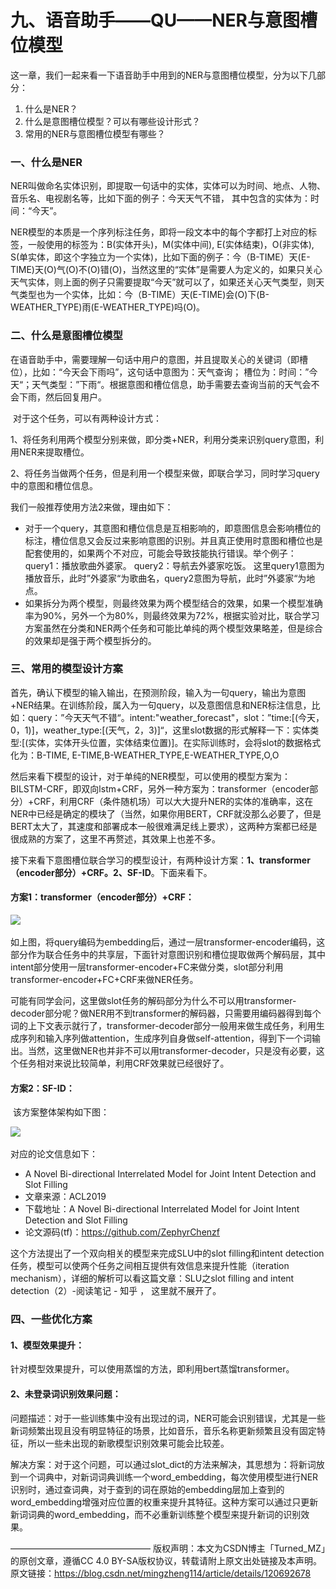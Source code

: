 # 九、语音助手——QU——NER与意图槽位模型

这一章，我们一起来看一下语音助手中用到的NER与意图槽位模型，分为以下几部分：

1.  什么是NER？
2.  什么是意图槽位模型？可以有哪些设计形式？
3.  常用的NER与意图槽位模型有哪些？

### 一、什么是NER

​        NER叫做命名实体识别，即提取一句话中的实体，实体可以为时间、地点、人物、音乐名、电视剧名等，比如下面的例子：今天天气不错， 其中包含的实体为：时间：“今天”。

​    	NER模型的本质是一个序列标注任务，即将一段文本中的每个字都打上对应的标签，一般使用的标签为：B(实体开头)，M(实体中间), E(实体结束)，O(非实体), S(单实体，即这个字独立为一个实体)，比如下面的例子：今（B-TIME）天(E-TIME)天(O)气(O)不(O)错(O)，当然这里的“实体”是需要人为定义的，如果只关心天气实体，则上面的例子只需要提取“今天”就可以了，如果还关心天气类型，则天气类型也为一个实体，比如：今（B-TIME）天(E-TIME)会(O)下(B-WEATHER_TYPE)雨(E-WEATHER_TYPE)吗(O)。

### 二、什么是意图槽位模型

​        在语音助手中，需要理解一句话中用户的意图，并且提取关心的关键词（即槽位），比如：“今天会下雨吗”，这句话中意图为：天气查询； 槽位为：时间：”今天“；天气类型：”下雨“。根据意图和槽位信息，助手需要去查询当前的天气会不会下雨，然后回复用户。

​    	对于这个任务，可以有两种设计方式：

​		1、将任务利用两个模型分别来做，即分类+NER，利用分类来识别query意图，利用NER来提取槽位。

​		2、将任务当做两个任务，但是利用一个模型来做，即联合学习，同时学习query中的意图和槽位信息。

我们一般推荐使用方法2来做，理由如下：

* 对于一个query，其意图和槽位信息是互相影响的，即意图信息会影响槽位的标注，槽位信息又会反过来影响意图的识别。并且真正使用时意图和槽位也是配套使用的，如果两个不对应，可能会导致技能执行错误。举个例子：query1：播放歌曲外婆家。 query2：导航去外婆家吃饭。 这里query1意图为播放音乐，此时”外婆家“为歌曲名，query2意图为导航，此时”外婆家“为地点。
* 如果拆分为两个模型，则最终效果为两个模型结合的效果，如果一个模型准确率为90%，另外一个为80%，则最终效果为72%，根据实验对比，联合学习方案虽然在分类和NER两个任务和可能比单纯的两个模型效果略差，但是综合的效果却是强于两个模型拆分的。

### 三、常用的模型设计方案

​        首先，确认下模型的输入输出，在预测阶段，输入为一句query，输出为意图+NER结果。在训练阶段，属入为一句query，以及意图信息和NER标注信息，比如：query：”今天天气不错“。intent:"weather_forecast"，slot：”time:[(今天，0，1)]，weather_type:[(天气，2，3)]“，这里slot数据的形式解释一下：实体类型:[(实体，实体开头位置，实体结束位置)]。在实际训练时，会将slot的数据格式化为：B-TIME, E-TIME,B-WEATHER_TYPE,E-WEATHER_TYPE,O,O

​    	然后来看下模型的设计，对于单纯的NER模型，可以使用的模型方案为：BILSTM-CRF，即双向lstm+CRF，另外一种方案为：transformer（encoder部分）+CRF，利用CRF（条件随机场）可以大大提升NER的实体的准确率，这在NER中已经是确定的模块了（当然，如果你用BERT，CRF就没那么必要了，但是BERT太大了，其速度和部署成本一般很难满足线上要求），这两种方案都已经是很成熟的方案了，这里不再赘述，其效果上也差不多。

​    	接下来看下意图槽位联合学习的模型设计，有两种设计方案：**1、transformer（encoder部分）+CRF。2、SF-ID**。下面来看下。

#### 方案1：transformer（encoder部分）+CRF：

![](..\..\\images\ransformer(encoder部分)+CRF.png)

​	    如上图，将query编码为embedding后，通过一层transformer-encoder编码，这部分作为联合任务中的共享层，下面针对意图识别和槽位提取做两个解码层，其中intent部分使用一层transformer-encoder+FC来做分类，slot部分利用transformer-encoder+FC+CRF来做NER任务。

​	    可能有同学会问，这里做slot任务的解码部分为什么不可以用transformer-decoder部分呢？做NER用不到transformer的解码器，只需要用编码器得到每个词的上下文表示就行了，transformer-decoder部分一般用来做生成任务，利用生成序列和输入序列做attention，生成序列自身做self-attention，得到下一个词输出。当然，这里做NER也并非不可以用transformer-decoder，只是没有必要，这个任务相对来说比较简单，利用CRF效果就已经很好了。

#### 方案2：SF-ID：

​    该方案整体架构如下图：

![](..\..\\images\SF-ID.png)

对应的论文信息如下：

* A Novel Bi-directional Interrelated Model for Joint Intent Detection and Slot Filling
* 文章来源：ACL2019
* 下载地址：A Novel Bi-directional Interrelated Model for Joint Intent Detection and Slot Filling
* 论文源码(tf)：https://github.com/ZephyrChenzf

这个方法提出了一个双向相关的模型来完成SLU中的slot filling和intent detection任务，模型可以使两个任务之间相互提供有效信息来提升性能（iteration mechanism），详细的解析可以看这篇文章：SLU之slot filling and intent detection（2）-阅读笔记 - 知乎 ， 这里就不展开了。

### 四、一些优化方案

#### 1、模型效果提升：

​	 	针对模型效果提升，可以使用蒸馏的方法，即利用bert蒸馏transformer。

#### 2、未登录词识别效果问题：

​    	问题描述：对于一些训练集中没有出现过的词，NER可能会识别错误，尤其是一些新词频繁出现且没有明显特征的场景，比如音乐，音乐名称更新频繁且没有固定特征，所以一些未出现的新歌模型识别效果可能会比较差。

​    	解决方案：对于这个问题，可以通过slot_dict的方法来解决，其思想为：将新词放到一个词典中，对新词词典训练一个word_embedding，每次使用模型进行NER识别时，通过查词典，对于查到的词在原始的embedding层加上查到的word_embedding增强对应位置的权重来提升其特征。这种方案可以通过只更新新词词典的word_embedding，而不必重新训练整个模型来提升新词的识别效果。

————————————————
版权声明：本文为CSDN博主「Turned_MZ」的原创文章，遵循CC 4.0 BY-SA版权协议，转载请附上原文出处链接及本声明。
原文链接：https://blog.csdn.net/mingzheng114/article/details/120692678